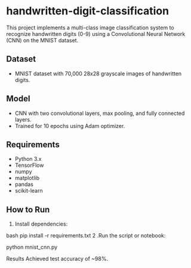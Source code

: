 # handwritten-digit-classification


This project implements a multi-class image classification system to recognize handwritten digits (0-9) using a Convolutional Neural Network (CNN) on the MNIST dataset.

## Dataset

- MNIST dataset with 70,000 28x28 grayscale images of handwritten digits.

## Model

- CNN with two convolutional layers, max pooling, and fully connected layers.
- Trained for 10 epochs using Adam optimizer.

## Requirements

- Python 3.x
- TensorFlow
- numpy
- matplotlib
- pandas
- scikit-learn

## How to Run

1. Install dependencies:

bash
pip install -r requirements.txt
2 .Run the script or notebook:

python mnist_cnn.py

Results
Achieved test accuracy of ~98%.



